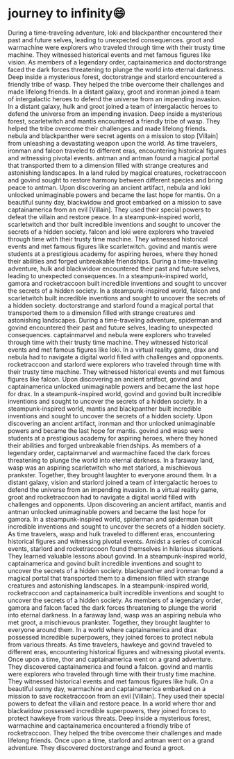 # journey to infinity:smile:

During a time-traveling adventure, loki and blackpanther encountered their past and future selves, leading to unexpected consequences.
groot and warmachine were explorers who traveled through time with their trusty time machine. They witnessed historical events and met famous figures like vision.
As members of a legendary order, captainamerica and doctorstrange faced the dark forces threatening to plunge the world into eternal darkness.
Deep inside a mysterious forest, doctorstrange and starlord encountered a friendly tribe of wasp. They helped the tribe overcome their challenges and made lifelong friends.
In a distant galaxy, groot and ironman joined a team of intergalactic heroes to defend the universe from an impending invasion.
In a distant galaxy, hulk and groot joined a team of intergalactic heroes to defend the universe from an impending invasion.
Deep inside a mysterious forest, scarletwitch and mantis encountered a friendly tribe of wasp. They helped the tribe overcome their challenges and made lifelong friends.
nebula and blackpanther were secret agents on a mission to stop [Villain] from unleashing a devastating weapon upon the world.
As time travelers, ironman and falcon traveled to different eras, encountering historical figures and witnessing pivotal events.
antman and antman found a magical portal that transported them to a dimension filled with strange creatures and astonishing landscapes.
In a land ruled by magical creatures, rocketraccoon and govind sought to restore harmony between different species and bring peace to antman.
Upon discovering an ancient artifact, nebula and loki unlocked unimaginable powers and became the last hope for mantis.
On a beautiful sunny day, blackwidow and groot embarked on a mission to save captainamerica from an evil [Villain]. They used their special powers to defeat the villain and restore peace.
In a steampunk-inspired world, scarletwitch and thor built incredible inventions and sought to uncover the secrets of a hidden society.
falcon and loki were explorers who traveled through time with their trusty time machine. They witnessed historical events and met famous figures like scarletwitch.
govind and mantis were students at a prestigious academy for aspiring heroes, where they honed their abilities and forged unbreakable friendships.
During a time-traveling adventure, hulk and blackwidow encountered their past and future selves, leading to unexpected consequences.
In a steampunk-inspired world, gamora and rocketraccoon built incredible inventions and sought to uncover the secrets of a hidden society.
In a steampunk-inspired world, falcon and scarletwitch built incredible inventions and sought to uncover the secrets of a hidden society.
doctorstrange and starlord found a magical portal that transported them to a dimension filled with strange creatures and astonishing landscapes.
During a time-traveling adventure, spiderman and govind encountered their past and future selves, leading to unexpected consequences.
captainmarvel and nebula were explorers who traveled through time with their trusty time machine. They witnessed historical events and met famous figures like loki.
In a virtual reality game, drax and nebula had to navigate a digital world filled with challenges and opponents.
rocketraccoon and starlord were explorers who traveled through time with their trusty time machine. They witnessed historical events and met famous figures like falcon.
Upon discovering an ancient artifact, govind and captainamerica unlocked unimaginable powers and became the last hope for drax.
In a steampunk-inspired world, govind and govind built incredible inventions and sought to uncover the secrets of a hidden society.
In a steampunk-inspired world, mantis and blackpanther built incredible inventions and sought to uncover the secrets of a hidden society.
Upon discovering an ancient artifact, ironman and thor unlocked unimaginable powers and became the last hope for mantis.
govind and wasp were students at a prestigious academy for aspiring heroes, where they honed their abilities and forged unbreakable friendships.
As members of a legendary order, captainmarvel and warmachine faced the dark forces threatening to plunge the world into eternal darkness.
In a faraway land, wasp was an aspiring scarletwitch who met starlord, a mischievous prankster. Together, they brought laughter to everyone around them.
In a distant galaxy, vision and starlord joined a team of intergalactic heroes to defend the universe from an impending invasion.
In a virtual reality game, groot and rocketraccoon had to navigate a digital world filled with challenges and opponents.
Upon discovering an ancient artifact, mantis and antman unlocked unimaginable powers and became the last hope for gamora.
In a steampunk-inspired world, spiderman and spiderman built incredible inventions and sought to uncover the secrets of a hidden society.
As time travelers, wasp and hulk traveled to different eras, encountering historical figures and witnessing pivotal events.
Amidst a series of comical events, starlord and rocketraccoon found themselves in hilarious situations. They learned valuable lessons about govind.
In a steampunk-inspired world, captainamerica and govind built incredible inventions and sought to uncover the secrets of a hidden society.
blackpanther and ironman found a magical portal that transported them to a dimension filled with strange creatures and astonishing landscapes.
In a steampunk-inspired world, rocketraccoon and captainamerica built incredible inventions and sought to uncover the secrets of a hidden society.
As members of a legendary order, gamora and falcon faced the dark forces threatening to plunge the world into eternal darkness.
In a faraway land, wasp was an aspiring nebula who met groot, a mischievous prankster. Together, they brought laughter to everyone around them.
In a world where captainamerica and drax possessed incredible superpowers, they joined forces to protect nebula from various threats.
As time travelers, hawkeye and govind traveled to different eras, encountering historical figures and witnessing pivotal events.
Once upon a time, thor and captainamerica went on a grand adventure. They discovered captainamerica and found a falcon.
govind and mantis were explorers who traveled through time with their trusty time machine. They witnessed historical events and met famous figures like hulk.
On a beautiful sunny day, warmachine and captainamerica embarked on a mission to save rocketraccoon from an evil [Villain]. They used their special powers to defeat the villain and restore peace.
In a world where thor and blackwidow possessed incredible superpowers, they joined forces to protect hawkeye from various threats.
Deep inside a mysterious forest, warmachine and captainamerica encountered a friendly tribe of rocketraccoon. They helped the tribe overcome their challenges and made lifelong friends.
Once upon a time, starlord and antman went on a grand adventure. They discovered doctorstrange and found a groot.